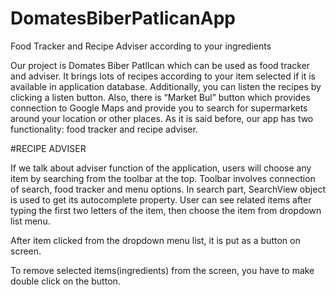 # DomatesBiberPatlicanApp
Food Tracker and Recipe Adviser according to your ingredients

Our project is Domates Biber PatlIcan which can be used as food tracker and adviser. 
It brings lots of recipes according to your item selected if it is available in application database. 
Additionally, you can listen the recipes by clicking a listen button. Also, there is “Market Bul” button which provides connection to Google Maps and provide you to search for supermarkets around your location or other places. 
As it is said before, our app has two functionality: food tracker and recipe adviser.

#RECIPE ADVISER

If we talk about adviser function of the application, users will choose any item by searching from the toolbar at the top.
Toolbar involves connection of search, food tracker and menu options.
In search part, SearchView object is used to get its autocomplete property. 
User can see related items after typing the first two letters of the item, then choose the item from dropdown list menu. 

After item clicked from the dropdown menu list, it is put as a button on screen. 

To remove selected items(ingredients) from the screen, you have to make double click on the button.


